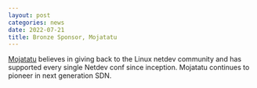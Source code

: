 ```yaml
---
layout: post
categories: news
date: 2022-07-21
title: Bronze Sponsor, Mojatatu
---
```


[Mojatatu](http://www.mojatatu.info/mojatatu) believes in giving back to the Linux netdev community and has supported every single Netdev conf since inception. Mojatatu continues to pioneer in next generation SDN.
